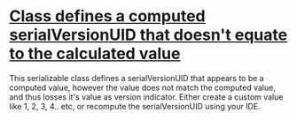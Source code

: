 # [Class defines a computed serialVersionUID that doesn't equate to the calculated value](http://fb-contrib.sourceforge.net/bugdescriptions.html#IMC_IMMATURE_CLASS_BAD_SERIALVERSIONUID)

This serializable class defines a serialVersionUID that appears to be a computed value, however the value does not
    		match the computed value, and thus losses it's value as version indicator. Either create a custom value like 1, 2, 3, 4.. etc, or
    		recompute the serialVersionUID using your IDE.